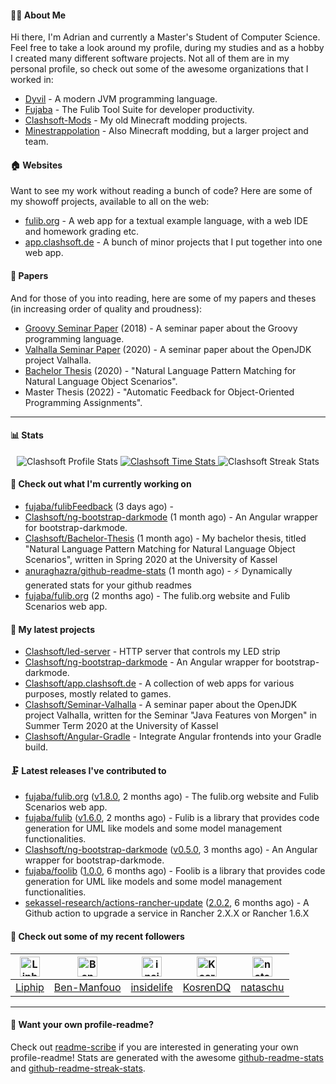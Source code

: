 #### 👨‍💻 About Me

Hi there, I'm Adrian and currently a Master's Student of Computer Science.
Feel free to take a look around my profile, during my studies and as a hobby I created many different software projects.
Not all of them are in my personal profile, so check out some of the awesome organizations that I worked in:

- [Dyvil](https://github.com/Dyvil) - A modern JVM programming language.
- [Fujaba](https://github.com/fujaba) - The Fulib Tool Suite for developer productivity.
- [Clashsoft-Mods](https://github.com/Clashsoft-Mods) - My old Minecraft modding projects.
- [Minestrappolation](https://github.com/MinestrapTeam) - Also Minecraft modding, but a larger project and team.

#### 🏠 Websites

Want to see my work without reading a bunch of code?
Here are some of my showoff projects, available to all on the web:

- [fulib.org](https://www.fulib.org) - A web app for a textual example language, with a web IDE and homework grading etc.
- [app.clashsoft.de](https://app.clashsoft.de) - A bunch of minor projects that I put together into one web app.

#### 📄 Papers

And for those of you into reading, here are some of my papers and theses (in increasing order of quality and proudness):

- [Groovy Seminar Paper](https://github.com/Clashsoft/Seminar-Groovy) (2018) - A seminar paper about the Groovy programming language.
- [Valhalla Seminar Paper](https://github.com/Clashsoft/Seminar-Valhalla) (2020) - A seminar paper about the OpenJDK project Valhalla.
- [Bachelor Thesis](https://github.com/Clashsoft/Bachelor-Thesis) (2020) - "Natural Language Pattern Matching for Natural Language Object Scenarios".
- Master Thesis (2022) - "Automatic Feedback for Object-Oriented Programming Assignments".

---

#### 📊 Stats

<div align=center>
  <img src="https://github-readme-stats.vercel.app/api?username=Clashsoft&show_icons=true&theme=dark&count_private=true&icon_color=0075ff&include_all_commits=true" alt="Clashsoft Profile Stats">

    

  <a href="https://wakatime.com/@Clashsoft">
    <img src="https://github-readme-stats.vercel.app/api/wakatime?username=Clashsoft&theme=dark&layout=compact&langs_count=10" alt="Clashsoft Time Stats">
  </a>

  <img src="http://github-readme-streak-stats.herokuapp.com?user=Clashsoft&theme=dark" alt="Clashsoft Streak Stats">
</div>

#### 👷‍ Check out what I'm currently working on

- [fujaba/fulibFeedback](https://github.com/fujaba/fulibFeedback) (3 days ago) - 
- [Clashsoft/ng-bootstrap-darkmode](https://github.com/Clashsoft/ng-bootstrap-darkmode) (1 month ago) - An Angular wrapper for bootstrap-darkmode.
- [Clashsoft/Bachelor-Thesis](https://github.com/Clashsoft/Bachelor-Thesis) (1 month ago) - My bachelor thesis, titled &#34;Natural Language Pattern Matching for Natural Language Object Scenarios&#34;, written in Spring 2020 at the University of Kassel
- [anuraghazra/github-readme-stats](https://github.com/anuraghazra/github-readme-stats) (1 month ago) - :zap: Dynamically generated stats for your github readmes
- [fujaba/fulib.org](https://github.com/fujaba/fulib.org) (2 months ago) - The fulib.org website and Fulib Scenarios web app.

#### 🌱 My latest projects

- [Clashsoft/led-server](https://github.com/Clashsoft/led-server) - HTTP server that controls my LED strip
- [Clashsoft/ng-bootstrap-darkmode](https://github.com/Clashsoft/ng-bootstrap-darkmode) - An Angular wrapper for bootstrap-darkmode.
- [Clashsoft/app.clashsoft.de](https://github.com/Clashsoft/app.clashsoft.de) - A collection of web apps for various purposes, mostly related to games.
- [Clashsoft/Seminar-Valhalla](https://github.com/Clashsoft/Seminar-Valhalla) - A seminar paper about the OpenJDK project Valhalla, written for the Seminar &#34;Java Features von Morgen&#34; in Summer Term 2020 at the University of Kassel
- [Clashsoft/Angular-Gradle](https://github.com/Clashsoft/Angular-Gradle) - Integrate Angular frontends into your Gradle build.

#### 🗜 Latest releases I've contributed to

- [fujaba/fulib.org](https://github.com/fujaba/fulib.org) ([v1.8.0](https://github.com/fujaba/fulib.org/releases/tag/v1.8.0), 2 months ago) - The fulib.org website and Fulib Scenarios web app.
- [fujaba/fulib](https://github.com/fujaba/fulib) ([v1.6.0](https://github.com/fujaba/fulib/releases/tag/v1.6.0), 2 months ago) - Fulib is a library that provides code generation for UML like models and some model management functionalities.
- [Clashsoft/ng-bootstrap-darkmode](https://github.com/Clashsoft/ng-bootstrap-darkmode) ([v0.5.0](https://github.com/Clashsoft/ng-bootstrap-darkmode/releases/tag/v0.5.0), 3 months ago) - An Angular wrapper for bootstrap-darkmode.
- [fujaba/foolib](https://github.com/fujaba/foolib) ([1.0.0](https://github.com/fujaba/foolib/releases/tag/1.0.0), 6 months ago) - Foolib is a library that provides code generation for UML like models and some model management functionalities.
- [sekassel-research/actions-rancher-update](https://github.com/sekassel-research/actions-rancher-update) ([2.0.2](https://github.com/sekassel-research/actions-rancher-update/releases/tag/2.0.2), 6 months ago) - A Github action to upgrade a service in Rancher 2.X.X or Rancher 1.6.X

#### 🚶 Check out some of my recent followers

| [<img src="https://github.com/Liphip.png?size=128" alt="Liphip Profile Avatar" width="32">](https://github.com/Liphip)| [<img src="https://github.com/Ben-Manfouo.png?size=128" alt="Ben-Manfouo Profile Avatar" width="32">](https://github.com/Ben-Manfouo)| [<img src="https://github.com/insidelife.png?size=128" alt="insidelife Profile Avatar" width="32">](https://github.com/insidelife)| [<img src="https://github.com/KosrenDQ.png?size=128" alt="KosrenDQ Profile Avatar" width="32">](https://github.com/KosrenDQ)| [<img src="https://github.com/nataschu.png?size=128" alt="nataschu Profile Avatar" width="32">](https://github.com/nataschu)|
|:---:|:---:|:---:|:---:|:---:|
| [Liphip](https://github.com/Liphip)| [Ben-Manfouo](https://github.com/Ben-Manfouo)| [insidelife](https://github.com/insidelife)| [KosrenDQ](https://github.com/KosrenDQ)| [nataschu](https://github.com/nataschu)|

---

#### 📇 Want your own profile-readme?
Check out [readme-scribe](https://github.com/muesli/readme-scribe) if you are interested in generating your own profile-readme!
Stats are generated with the awesome [github-readme-stats](https://github.com/anuraghazra/github-readme-stats) and [github-readme-streak-stats](https://github.com/DenverCoder1/github-readme-streak-stats).
